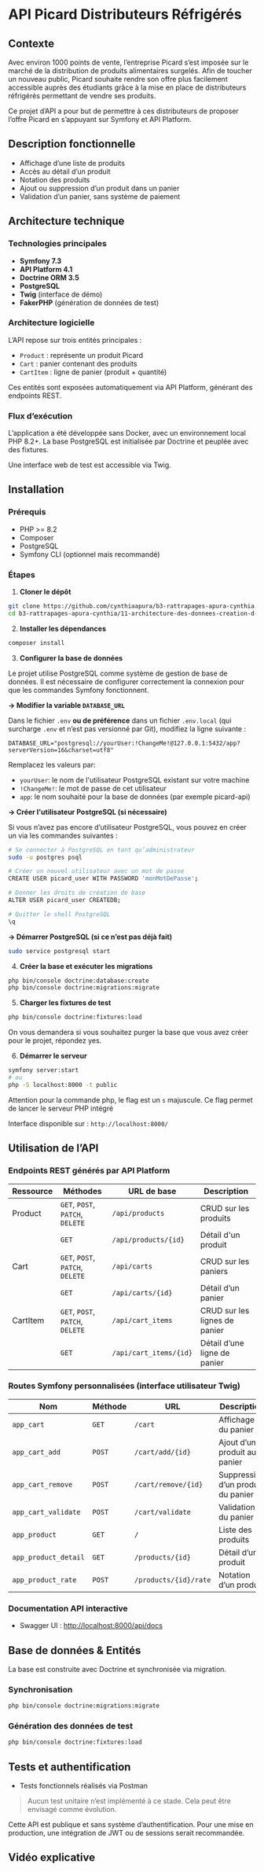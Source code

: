 # API Picard Distributeurs Réfrigérés

## Contexte

Avec environ 1000 points de vente, l’entreprise Picard s’est imposée sur le marché de la distribution de produits alimentaires surgelés. 
Afin de toucher un nouveau public, Picard souhaite rendre son offre plus facilement accessible auprès des étudiants grâce à la mise en place de distributeurs réfrigérés permettant de vendre ses produits.

Ce projet d’API a pour but de permettre à ces distributeurs de proposer l’offre Picard en s’appuyant sur Symfony et API Platform.

## Description fonctionnelle

- Affichage d’une liste de produits
- Accès au détail d’un produit
- Notation des produits
- Ajout ou suppression d’un produit dans un panier
- Validation d’un panier, sans système de paiement

## Architecture technique

### Technologies principales

- **Symfony 7.3**
- **API Platform 4.1**
- **Doctrine ORM 3.5**
- **PostgreSQL**
- **Twig** (interface de démo)
- **FakerPHP** (génération de données de test)

### Architecture logicielle

L’API repose sur trois entités principales :

- `Product` : représente un produit Picard
- `Cart` : panier contenant des produits
- `CartItem` : ligne de panier (produit + quantité)

Ces entités sont exposées automatiquement via API Platform, générant des endpoints REST.

### Flux d’exécution

L’application a été développée sans Docker, avec un environnement local PHP 8.2+. La base PostgreSQL est initialisée par Doctrine et peuplée avec des fixtures.

Une interface web de test est accessible via Twig.

## Installation

### Prérequis

- PHP >= 8.2
- Composer
- PostgreSQL
- Symfony CLI (optionnel mais recommandé)

### Étapes

1. **Cloner le dépôt**
```bash
git clone https://github.com/cynthiaapura/b3-rattrapages-apura-cynthia.git
cd b3-rattrapages-apura-cynthia/11-architecture-des-donnees-creation-d-apis/picard-api
```

2. **Installer les dépendances**
```bash
composer install
```

3. **Configurer la base de données**

Le projet utilise PostgreSQL comme système de gestion de base de données. Il est nécessaire de configurer correctement la connexion pour que les commandes Symfony fonctionnent.

**-> Modifier la variable `DATABASE_URL`**

Dans le fichier `.env` **ou de préférence** dans un fichier `.env.local` (qui surcharge `.env` et n’est pas versionné par Git), modifiez la ligne suivante :

```env
DATABASE_URL="postgresql://yourUser:!ChangeMe!@127.0.0.1:5432/app?serverVersion=16&charset=utf8"
```
Remplacez les valeurs par:
- `yourUser`: le nom de l'utilisateur PostgreSQL existant sur votre machine
- `!ChangeMe!`: le mot de passe de cet utilisateur
- `app`: le nom souhaité pour la base de données (par exemple picard-api)

**-> Créer l'utilisateur PostgreSQL (si nécessaire)**

Si vous n’avez pas encore d’utilisateur PostgreSQL, vous pouvez en créer un via les commandes suivantes :

```bash
# Se connecter à PostgreSQL en tant qu’administrateur
sudo -u postgres psql

# Créer un nouvel utilisateur avec un mot de passe
CREATE USER picard_user WITH PASSWORD 'monMotDePasse';

# Donner les droits de création de base
ALTER USER picard_user CREATEDB;

# Quitter le shell PostgreSQL
\q
```

**-> Démarrer PostgreSQL (si ce n’est pas déjà fait)**
```bash
sudo service postgresql start
```

4. **Créer la base et exécuter les migrations**
```bash
php bin/console doctrine:database:create
php bin/console doctrine:migrations:migrate
```

5. **Charger les fixtures de test**
```bash
php bin/console doctrine:fixtures:load
```
On vous demandera si vous souhaitez purger la base que vous avez créer pour le projet, répondez yes.

6. **Démarrer le serveur**
```bash
symfony server:start
# ou
php -S localhost:8000 -t public
```
Attention pour la commande php, le flag est un `s` majuscule. Ce flag permet de lancer le serveur PHP intégré

Interface disponible sur : `http://localhost:8000/`

## Utilisation de l’API

### Endpoints REST générés par API Platform

| Ressource    | Méthodes                    | URL de base             | Description                                 |
|--------------|-------------------------------|--------------------------|---------------------------------------------|
| Product      | `GET`, `POST`, `PATCH`, `DELETE` | `/api/products`        | CRUD sur les produits                       |
|              | `GET`                         | `/api/products/{id}`     | Détail d'un produit                        |
| Cart         | `GET`, `POST`, `PATCH`, `DELETE` | `/api/carts`           | CRUD sur les paniers                        |
|              | `GET`                         | `/api/carts/{id}`        | Détail d’un panier                         |
| CartItem     | `GET`, `POST`, `PATCH`, `DELETE` | `/api/cart_items`      | CRUD sur les lignes de panier               |
|              | `GET`                         | `/api/cart_items/{id}`   | Détail d’une ligne de panier              |

### Routes Symfony personnalisées (interface utilisateur Twig)

| Nom               | Méthode | URL                        | Description                           |
|-------------------|----------|----------------------------|---------------------------------------|
| `app_cart`        | `GET`    | `/cart`                    | Affichage du panier                   |
| `app_cart_add`    | `POST`   | `/cart/add/{id}`           | Ajout d’un produit au panier          |
| `app_cart_remove` | `POST`   | `/cart/remove/{id}`        | Suppression d’un produit du panier    |
| `app_cart_validate`| `POST`  | `/cart/validate`           | Validation du panier                  |
| `app_product`     | `GET`    | `/`                         | Liste des produits                    |
| `app_product_detail`| `GET`  | `/products/{id}`           | Détail d’un produit                 |
| `app_product_rate`| `POST`   | `/products/{id}/rate`      | Notation d’un produit                 |

### Documentation API interactive

- Swagger UI : [http://localhost:8000/api/docs](http://localhost:8000/api/docs)

## Base de données & Entités

La base est construite avec Doctrine et synchronisée via migration.

### Synchronisation
```bash
php bin/console doctrine:migrations:migrate
```

### Génération des données de test
```bash
php bin/console doctrine:fixtures:load
```
## Tests et authentification

- Tests fonctionnels réalisés via Postman

> Aucun test unitaire n’est implémenté à ce stade. Cela peut être envisagé comme évolution.

Cette API est publique et sans système d’authentification.
Pour une mise en production, une intégration de JWT ou de sessions serait recommandée.

## Vidéo explicative